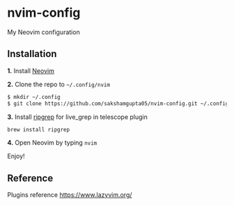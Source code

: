 # nvim-config
My Neovim configuration

## Installation

**1.** Install [Neovim](https://github.com/neovim/neovim/wiki/Installing-Neovim)

**2.** Clone the repo to `~/.config/nvim`
```sh
$ mkdir ~/.config
$ git clone https://github.com/sakshamgupta05/nvim-config.git ~/.config/nvim
```

**3.** Install [ripgrep](https://github.com/BurntSushi/ripgrep) for live_grep in telescope plugin
```sh
brew install ripgrep
```

**4.** Open Neovim by typing `nvim`

Enjoy!

## Reference

Plugins reference
https://www.lazyvim.org/
